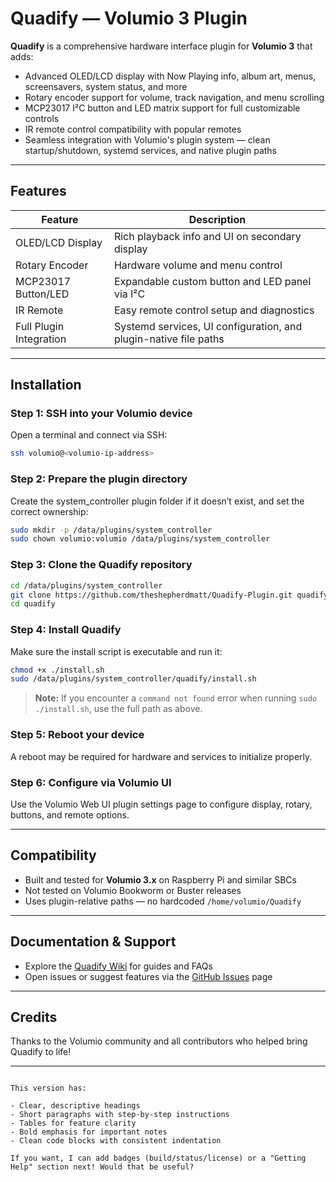 
# Quadify — Volumio 3 Plugin

**Quadify** is a comprehensive hardware interface plugin for **Volumio 3** that adds:

- Advanced OLED/LCD display with Now Playing info, album art, menus, screensavers, system status, and more
- Rotary encoder support for volume, track navigation, and menu scrolling
- MCP23017 I²C button and LED matrix support for full customizable controls
- IR remote control compatibility with popular remotes
- Seamless integration with Volumio's plugin system — clean startup/shutdown, systemd services, and native plugin paths

---

## Features

| Feature               | Description                                                       |
|-----------------------|-------------------------------------------------------------------|
| OLED/LCD Display      | Rich playback info and UI on secondary display                    |
| Rotary Encoder        | Hardware volume and menu control                                  |
| MCP23017 Button/LED   | Expandable custom button and LED panel via I²C                    |
| IR Remote             | Easy remote control setup and diagnostics                         |
| Full Plugin Integration | Systemd services, UI configuration, and plugin-native file paths |

---

## Installation

### Step 1: SSH into your Volumio device

Open a terminal and connect via SSH:

```bash
ssh volumio@<volumio-ip-address>
````

### Step 2: Prepare the plugin directory

Create the system\_controller plugin folder if it doesn’t exist, and set the correct ownership:

```bash
sudo mkdir -p /data/plugins/system_controller
sudo chown volumio:volumio /data/plugins/system_controller
```

### Step 3: Clone the Quadify repository

```bash
cd /data/plugins/system_controller
git clone https://github.com/theshepherdmatt/Quadify-Plugin.git quadify
cd quadify
```

### Step 4: Install Quadify

Make sure the install script is executable and run it:

```bash
chmod +x ./install.sh
sudo /data/plugins/system_controller/quadify/install.sh
```

> **Note:** If you encounter a `command not found` error when running `sudo ./install.sh`, use the full path as above.

### Step 5: Reboot your device

A reboot may be required for hardware and services to initialize properly.

### Step 6: Configure via Volumio UI

Use the Volumio Web UI plugin settings page to configure display, rotary, buttons, and remote options.

---

## Compatibility

* Built and tested for **Volumio 3.x** on Raspberry Pi and similar SBCs
* Not tested on Volumio Bookworm or Buster releases
* Uses plugin-relative paths — no hardcoded `/home/volumio/Quadify`

---

## Documentation & Support

* Explore the [Quadify Wiki](https://github.com/theshepherdmatt/Quadify-Plugin/wiki) for guides and FAQs
* Open issues or suggest features via the [GitHub Issues](https://github.com/theshepherdmatt/Quadify-Plugin/issues) page

---

## Credits

Thanks to the Volumio community and all contributors who helped bring Quadify to life!

---

```

This version has:

- Clear, descriptive headings  
- Short paragraphs with step-by-step instructions  
- Tables for feature clarity  
- Bold emphasis for important notes  
- Clean code blocks with consistent indentation  

If you want, I can add badges (build/status/license) or a "Getting Help" section next! Would that be useful?
```
